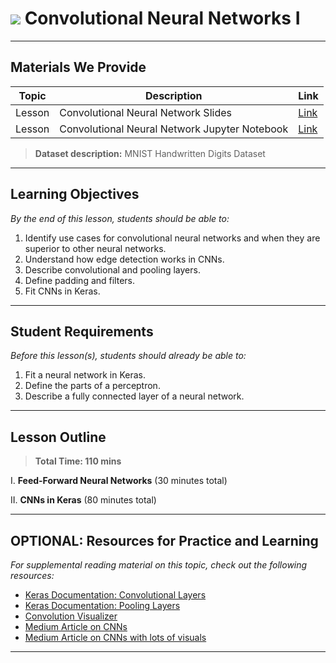 # ![](https://ga-dash.s3.amazonaws.com/production/assets/logo-9f88ae6c9c3871690e33280fcf557f33.png) Convolutional Neural Networks I

---

## Materials We Provide


| Topic | Description | Link |
| --- | --- | --- |
| Lesson | Convolutional Neural Network Slides | [Link](./cnn.pdf)|
| Lesson | Convolutional Neural Network Jupyter Notebook | [Link](./starter-code.ipynb)|

> **Dataset description:** MNIST Handwritten Digits Dataset

---

## Learning Objectives

*By the end of this lesson, students should be able to:*
1. Identify use cases for convolutional neural networks and when they are superior to other neural networks.
2. Understand how edge detection works in CNNs.
3. Describe convolutional and pooling layers.
4. Define padding and filters.
5. Fit CNNs in Keras.

---

## Student Requirements

*Before this lesson(s), students should already be able to:*

1. Fit a neural network in Keras.
2. Define the parts of a perceptron.
3. Describe a fully connected layer of a neural network.

---

## Lesson Outline

> **Total Time: 110 mins**

I. **Feed-Forward Neural Networks** (30 minutes total)

II. **CNNs in Keras** (80 minutes total)

---

## OPTIONAL: Resources for Practice and Learning

*For supplemental reading material on this topic, check out the following resources:*

- [Keras Documentation: Convolutional Layers](https://keras.io/layers/convolutional)
- [Keras Documentation: Pooling Layers](https://keras.io/layers/pooling/)
- [Convolution Visualizer](https://ezyang.github.io/convolution-visualizer/)
- [Medium Article on CNNs](https://towardsdatascience.com/convolutional-neural-network-17fb77e76c05)
- [Medium Article on CNNs with lots of visuals](https://towardsdatascience.com/understanding-convolutional-neural-networks-through-visualizations-in-pytorch-b5444de08b91)
---
